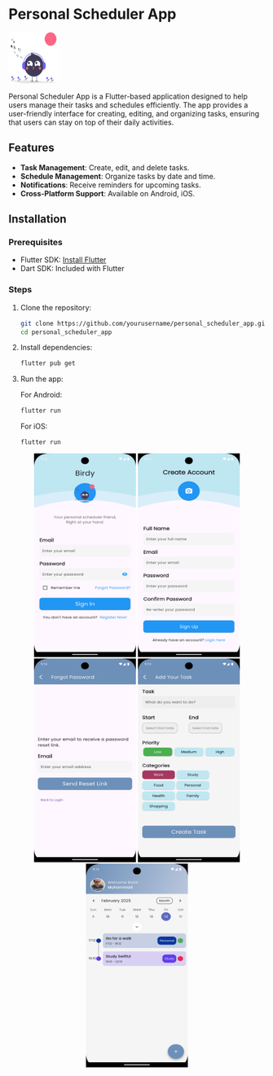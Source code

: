 # Personal Scheduler App

<img src="assets/icons/app-icon.svg" alt="App Icon" width="100" height="100">

Personal Scheduler App is a Flutter-based application designed to help users manage their tasks and schedules efficiently. The app provides a user-friendly interface for creating, editing, and organizing tasks, ensuring that users can stay on top of their daily activities.

## Features

- **Task Management**: Create, edit, and delete tasks.
- **Schedule Management**: Organize tasks by date and time.
- **Notifications**: Receive reminders for upcoming tasks.
- **Cross-Platform Support**: Available on Android, iOS.

## Installation

### Prerequisites

- Flutter SDK: [Install Flutter](https://flutter.dev/docs/get-started/install)
- Dart SDK: Included with Flutter


### Steps

1. Clone the repository:

    ```sh
    git clone https://github.com/yourusername/personal_scheduler_app.git
    cd personal_scheduler_app
    ```

2. Install dependencies:

    ```sh
    flutter pub get
    ```

3. Run the app:

    For Android:
    ```sh
    flutter run
    ```

    For iOS:
    ```sh
    flutter run
    ```



<p align="center">
  <img src="assets/app_images/5.png" width="200" height="400" style="display: inline-block;">
  <img src="assets/app_images/2.png" width="200" height="400" style="display: inline-block;">
  <img src="assets/app_images/3.png" width="200" height="400" style="display: inline-block;">
  <img src="assets/app_images/4.png" width="200" height="400" style="display: inline-block;">
  <img src="assets/app_images/1.png" width="200" height="400" style="display: inline-block;">
</p>
